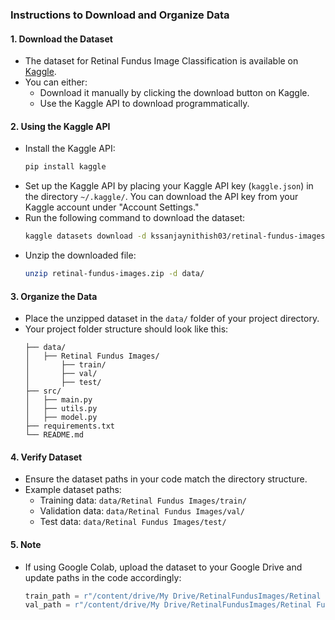 ### Instructions to Download and Organize Data

#### 1. **Download the Dataset**
   - The dataset for Retinal Fundus Image Classification is available on [Kaggle](https://www.kaggle.com/datasets/kssanjaynithish03/retinal-fundus-images/data).
   - You can either:
     - Download it manually by clicking the download button on Kaggle.
     - Use the Kaggle API to download programmatically.

#### 2. **Using the Kaggle API**
   - Install the Kaggle API:
     ```bash
     pip install kaggle
     ```
   - Set up the Kaggle API by placing your Kaggle API key (`kaggle.json`) in the directory `~/.kaggle/`. You can download the API key from your Kaggle account under "Account Settings."
   - Run the following command to download the dataset:
     ```bash
     kaggle datasets download -d kssanjaynithish03/retinal-fundus-images
     ```
   - Unzip the downloaded file:
     ```bash
     unzip retinal-fundus-images.zip -d data/
     ```

#### 3. **Organize the Data**
   - Place the unzipped dataset in the `data/` folder of your project directory.
   - Your project folder structure should look like this:
     ```
     ├── data/
     │   ├── Retinal Fundus Images/
     │       ├── train/
     │       ├── val/
     │       ├── test/
     ├── src/
     │   ├── main.py
     │   ├── utils.py
     │   ├── model.py
     ├── requirements.txt
     └── README.md
     ```

#### 4. **Verify Dataset**
   - Ensure the dataset paths in your code match the directory structure.
   - Example dataset paths:
     - Training data: `data/Retinal Fundus Images/train/`
     - Validation data: `data/Retinal Fundus Images/val/`
     - Test data: `data/Retinal Fundus Images/test/` 

#### 5. **Note**
   - If using Google Colab, upload the dataset to your Google Drive and update paths in the code accordingly:
     ```python
     train_path = r"/content/drive/My Drive/RetinalFundusImages/Retinal Fundus Images/train"
     val_path = r"/content/drive/My Drive/RetinalFundusImages/Retinal Fundus Images/val"
     ```